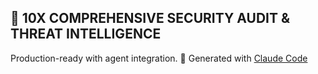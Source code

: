 ## 🚀 10X COMPREHENSIVE SECURITY AUDIT & THREAT INTELLIGENCE
Production-ready with agent integration.
🤖 Generated with [Claude Code](https://claude.ai/code)
